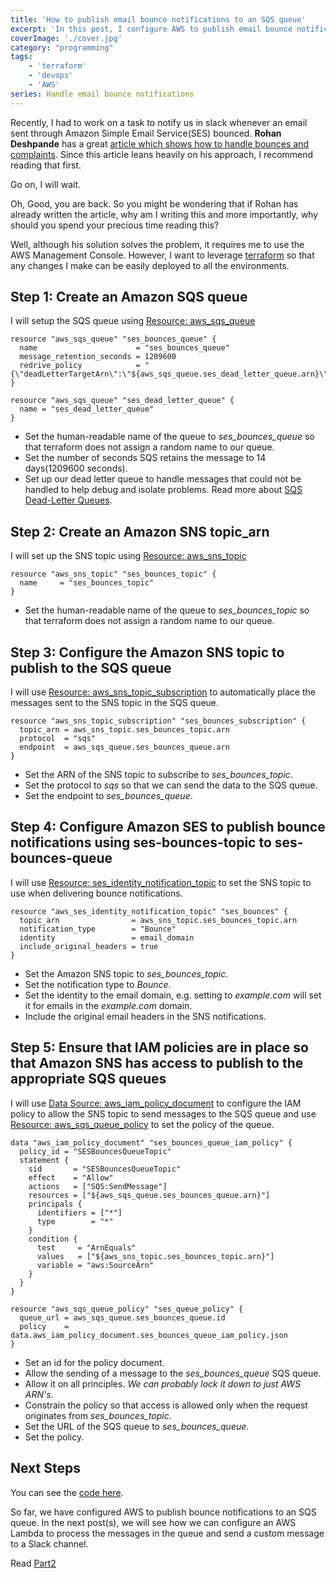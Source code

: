 ```yaml
---
title: 'How to publish email bounce notifications to an SQS queue'
excerpt: 'In this post, I configure AWS to publish email bounce notifications to an SQS queue using terraform'
coverImage: './cover.jpg'
category: "programming"
tags:
    - 'terraform'
    - 'devops'
    - 'AWS'
series: Handle email bounce notifications
---
```


Recently, I had to work on a task to notify us in slack whenever an email sent through Amazon Simple Email Service(SES) bounced. **Rohan Deshpande** has a great [article which shows how to handle bounces and complaints](https://aws.amazon.com/blogs/messaging-and-targeting/handling-bounces-and-complaints/). Since this article leans heavily on his approach, I recommend reading that first.

Go on, I will wait.

Oh, Good, you are back. So you might be wondering that if Rohan has already written the article, why am I writing this and more importantly, why should you spend your precious time reading this?

Well, although his solution solves the problem, it requires me to use the AWS Management Console. However, I want to leverage [terraform](https://www.terraform.io/) so that any changes I make can be easily deployed to all the environments.

## Step 1: Create an Amazon SQS queue

I will setup the SQS queue using [Resource: aws_sqs_queue](https://www.terraform.io/docs/providers/aws/r/sqs_queue.html)

```hcl
resource "aws_sqs_queue" "ses_bounces_queue" {
  name                      = "ses_bounces_queue"
  message_retention_seconds = 1209600
  redrive_policy            = "{\"deadLetterTargetArn\":\"${aws_sqs_queue.ses_dead_letter_queue.arn}\",\"maxReceiveCount\":4}"
}

resource "aws_sqs_queue" "ses_dead_letter_queue" {
  name = "ses_dead_letter_queue"
}
```

-   Set the human-readable name of the queue to _ses_bounces_queue_ so that terraform does not assign a random name to our queue.
-   Set the number of seconds SQS retains the message to 14 days(1209600 seconds).
-   Set up our dead letter queue to handle messages that could not be handled to help debug and isolate problems. Read more about [SQS Dead-Letter Queues](https://docs.aws.amazon.com/AWSSimpleQueueService/latest/SQSDeveloperGuide/sqs-dead-letter-queues.html).

## Step 2: Create an Amazon SNS topic_arn

I will set up the SNS topic using [Resource: aws_sns_topic](https://www.terraform.io/docs/providers/aws/r/sns_topic.html)

```hcl
resource "aws_sns_topic" "ses_bounces_topic" {
  name     = "ses_bounces_topic"
}
```

-   Set the human-readable name of the queue to _ses_bounces_topic_ so that terraform does not assign a random name to our queue.

## Step 3: Configure the Amazon SNS topic to publish to the SQS queue

I will use [Resource: aws_sns_topic_subscription](https://www.terraform.io/docs/providers/aws/r/sns_topic_subscription.html) to automatically place the messages sent to the SNS topic in the SQS queue.

```hcl
resource "aws_sns_topic_subscription" "ses_bounces_subscription" {
  topic_arn = aws_sns_topic.ses_bounces_topic.arn
  protocol  = "sqs"
  endpoint  = aws_sqs_queue.ses_bounces_queue.arn
}
```

-   Set the ARN of the SNS topic to subscribe to _ses_bounces_topic_.
-   Set the protocol to _sqs_ so that we can send the data to the SQS queue.
-   Set the endpoint to _ses_bounces_queue_.

## Step 4: Configure Amazon SES to publish bounce notifications using ses-bounces-topic to ses-bounces-queue

I will use [Resource: ses_identity_notification_topic](https://www.terraform.io/docs/providers/aws/r/ses_identity_notification_topic.html) to set the SNS topic to use when delivering bounce notifications.

```hcl
resource "aws_ses_identity_notification_topic" "ses_bounces" {
  topic_arn                = aws_sns_topic.ses_bounces_topic.arn
  notification_type        = "Bounce"
  identity                 = email_domain
  include_original_headers = true
}
```

-   Set the Amazon SNS topic to _ses_bounces_topic_.
-   Set the notification type to _Bounce_.
-   Set the identity to the email domain, e.g. setting to _example.com_ will set it for emails in the _example.com_ domain.
-   Include the original email headers in the SNS notifications.

## Step 5: Ensure that IAM policies are in place so that Amazon SNS has access to publish to the appropriate SQS queues

I will use [Data Source: aws_iam_policy_document](https://www.terraform.io/docs/providers/aws/d/iam_policy_document.html) to configure the IAM policy to allow the SNS topic to send messages to the SQS queue and use [Resource: aws_sqs_queue_policy](https://www.terraform.io/docs/providers/aws/r/sqs_queue_policy.html) to set the policy of the queue.

```hcl
data "aws_iam_policy_document" "ses_bounces_queue_iam_policy" {
  policy_id = "SESBouncesQueueTopic"
  statement {
    sid       = "SESBouncesQueueTopic"
    effect    = "Allow"
    actions   = ["SQS:SendMessage"]
    resources = ["${aws_sqs_queue.ses_bounces_queue.arn}"]
    principals {
      identifiers = ["*"]
      type        = "*"
    }
    condition {
      test     = "ArnEquals"
      values   = ["${aws_sns_topic.ses_bounces_topic.arn}"]
      variable = "aws:SourceArn"
    }
  }
}

resource "aws_sqs_queue_policy" "ses_queue_policy" {
  queue_url = aws_sqs_queue.ses_bounces_queue.id
  policy    = data.aws_iam_policy_document.ses_bounces_queue_iam_policy.json
}
```

-   Set an id for the policy document.
-   Allow the sending of a message to the _ses_bounces_queue_ SQS queue.
-   Allow it on all principles. _We can probably lock it down to just AWS ARN's_.
-   Constrain the policy so that access is allowed only when the request originates from _ses_bounces_topic_.
-   Set the URL of the SQS queue to _ses_bounces_queue_.
-   Set the policy.

## Next Steps

You can see the [code here](https://github.com/AnkurSheel/ses-bounces).

So far, we have configured AWS to publish bounce notifications to an SQS queue. In the next post(s), we will see how we can configure an AWS Lambda to process the messages in the queue and send a custom message to a Slack channel.

Read [Part2](./handle-bounces-aws-ses-terraform-2)
